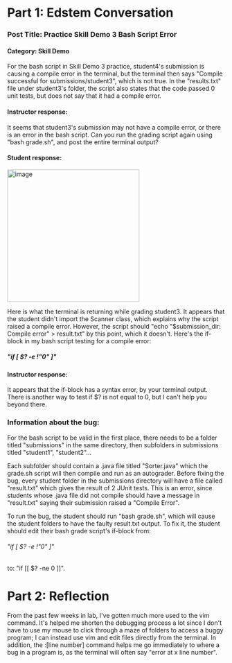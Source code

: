 # Part 1: Edstem Conversation

### Post Title: Practice Skill Demo 3 Bash Script Error

#### Category: Skill Demo
For the bash script in Skill Demo 3 practice, student4's submission is causing a compile error in the terminal, but the terminal then says "Compile successful for submissions/student3", which is not true. In the "results.txt" file under student3's folder, the script also states that the code passed 0 unit tests, but does not say that it had a compile error.

#### Instructor response:
It seems that student3's submission may not have a compile error, or there is an error in the bash script. Can you run the grading script again using "bash grade.sh", and post the entire terminal output?

#### Student response: 
<img width="305" alt="image" src="https://github.com/wangharold001/cse15l-report5/assets/60553459/01132c95-51c1-41a5-888e-9a88fbf0b1fb">

Here is what the terminal is returning while grading student3. It appears that the student didn't import the Scanner class, which explains why the script raised a compile error. However, the script should "echo "$submission_dir: Compile error" > result.txt" by this point, which it doesn't. Here's the if-block in my bash script testing for a compile error: 
##### "if [ $? -e !"0" ]"

#### Instructor response:
It appears that the if-block has a syntax error, by your terminal output. There is another way to test if $? is not equal to 0, but I can't help you beyond there.


### Information about the bug:

For the bash script to be valid in the first place, there needs to be a folder titled "submissions" in the same directory, then subfolders in submissions titled "student1", "student2"...

Each subfolder should contain a .java file titled "Sorter.java" which the grade.sh script will then compile and run as an autograder. Before fixing the bug, every student folder in the submissions directory will have a file called "result.txt" which gives the result of 2 JUnit tests. This is an error, since students whose .java file did not compile should have a message in "result.txt" saying their submission raised a "Compile Error". 

To run the bug, the student should run "bash grade.sh", which will cause the student folders to have the faulty result.txt output. To fix it, the student should edit their bash grade script's if-block from:

###### "if [ $? -e !"0" ]"

to: "if [[ $? -ne 0 ]]".

# Part 2: Reflection

From the past few weeks in lab, I've gotten much more used to the vim command. It's helped me shorten the debugging process a lot since I don't have to use my mouse to click through a maze of folders to access a buggy program; I can instead use vim and edit files directly from the terminal. In addition, the :[line number] command helps me go immediately to where a bug in a program is, as the terminal will often say "error at x line number".


